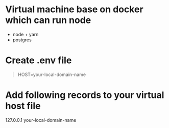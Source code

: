 # Virtual machine base on docker which can run node
+ node + yarn
+ postgres

# Create .env file
> HOST=your-local-domain-name

# Add following records to your virtual host file
>
127.0.0.1      your-local-domain-name
